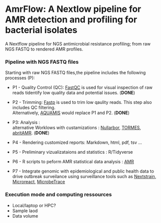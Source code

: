 # AmrFlow: A Nextlow pipeline for AMR detection and profiling for bacterial isolates
A Nextflow pipeline for NGS antimicrobial resistance profiling; from raw NGS FASTQ to rendered AMR profiles.

### Pipeline with NGS FASTQ files
Starting with raw NGS FASTQ files,the pipeline includes the following processes (P):

- P1 - Quality Control (QC): [FastQC](https://www.bioinformatics.babraham.ac.uk/projects/fastqc/) is used for visual inspection of raw reads tidentify low quality data and potential issues. (**DONE**)

- P2 - Trimming: [Fastp](https://github.com/OpenGene/fastp) is used to trim low qaulity reads. This step also includes QC filtering.\
    Alternatively, [AQUAMIS](https://gitlab.com/bfr_bioinformatics/AQUAMIS) would replace P1 and P2. (**DONE**)
    
 - P3: Analysis : \
   alternative Worklows with custamizations : [Nullarbor](https://github.com/tseemann/nullarbor), [TORMES](https://github.com/nmquijada/tormes), [abritAMR](https://github.com/MDU-PHL/abritamr). (**DONE**)
   
   
 - P4 - Rendering customized reports:  Markdown, html, pdf, tsv ...

 - P5 - Preliminary vizualizataions and statistics : R/Tidyverse
 
 - P6 - R scripts to peform AMR statistical data analysis : [AMR](https://github.com/msberends/AMR)
 - P7 - Integrate genomic with epidemiological and public health data to drive outbreak surveilance using surveillance tools such as [Nextstrain](https://nextstrain.org/), [Microreact](https://docs.microreact.org/), [MicrobeTrace](https://github.com/CDCgov/MicrobeTrace)


### Execution mode and computing ressources
 - Local/laptop or HPC?
 - Sample laod
 - Data volume
